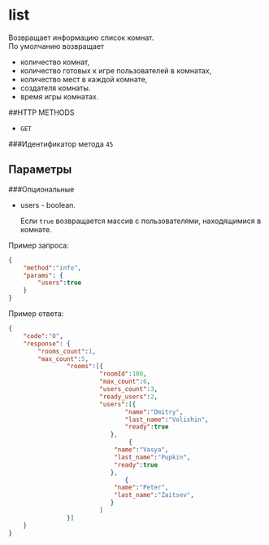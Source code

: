 # list
Возвращает информацию список комнат.<br>
По умолчанию возвращает
- количество комнат,
- количество готовых к игре пользователей в комнатах,
- количество мест в каждой комнате,
- создателя комнаты.
- время игры комнатах.

##HTTP METHODS
* `GET`

###Идентификатор метода
`45`

## Параметры
    
###Опциональные
* users - boolean.

    Если `true` возвращается массив с пользователями, находящимися в комнате.

Пример запроса:
```json
{
    "method":"info",
    "params": {
        "users":true
    }
}
```

Пример ответа:
```json
{
    "code":"0",    
    "response": {
        "rooms_count":1,
        "max_count":5,
                "rooms":[{
                         "roomId":100,
                         "max_count":6,
                         "users_count":3,
                         "ready_users":2,
                         "users":[{
                                "name":"Dmitry", 
                                "last_name":"Volishin",
                                "ready":true
                            }, 
                                 {   
                             "name":"Vasya", 
                             "last_name":"Pupkin",
                             "ready":true
                            }, 
                                {   
                             "name":"Peter",
                             "last_name":"Zaitsev",
                            }
                         ]                
                }]
    }
}
```